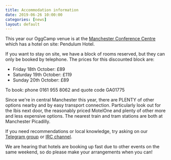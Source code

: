 ```yaml
---
title: Accommodation information
date: 2019-06-26 10:00:00
categories: [news]
layout: default
---
```


This year our OggCamp venue is at the [Manchester Conference Centre](https://www.pendulumhotel.co.uk/) which has a hotel on site: Pendulum Hotel.

If you want to stay on site, we have a block of rooms reserved, but they can only be booked by telephone. The prices for this discounted block are:

* Friday 18th October: £89
* Saturday 19th October: £119
* Sunday 20th October: £89

To book: phone 0161 955 8062 and quote code GA01775

Since we're in central Manchester this year, there are PLENTY of other options nearby and by easy transport connection. Particularly look out for the Ibis next door, the reasonably priced MotelOne and plenty of other more and less expensive options. The nearest train and tram stations are both at Manchester Picadilly.

If you need recommendations or local knowledge, try asking on our [Telegram group](https://t.me/joinchat/AAAAAAsF-xo4ol9jAjNW8A) or [IRC channel](irc://irc.freenode.net/oggcamp).

We are hearing that hotels are booking up fast due to other events on the same weekend, so do please make your arrangements when you can!
